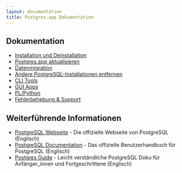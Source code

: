 ```yaml
---
layout: documentation
title: Postgres.app Dokumentation
---
```


## Dokumentation

- [Installation und Deinstallation](install.html)
- [Postgres.app aktualisieren](update.html)
- [Datenmigration](migrating-data.html)
- [Andere PostgreSQL-Installationen entfernen](remove.html)
- [CLI Tools](cli-tools.html)
- [GUI Apps](gui-tools.html)
- [PL/Python](plpython.html)
- [Fehlerbehebung & Support](troubleshooting.html)

## Weiterführende Informationen

- [PostgreSQL Webseite](http://www.postgresql.org/) - Die offizielle Webseite von PostgreSQL (Englisch)
- [PostgreSQL Documentation](https://www.postgresql.org/docs/current/index.html) - Das offizielle Benutzerhandbuch für PostgreSQL (Englisch)
- [Postgres Guide](http://postgresguide.com/) - Leicht verständliche PostgreSQL Doku für Anfänger_innen und Fortgeschrittene (Englisch)